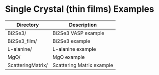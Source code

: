 # Single Crystal (thin films) Examples

| **Directory**     | **Description**           |
| ----------------- | ------------------------- |
| Bi2Se3/           | Bi2Se3 VASP example       |
| Bi2Se3_film/      | Bi2Se3 example            |
| L-alanine/        | L-alanine example         |
| MgO/              | MgO example               |
| ScatteringMatrix/ | Scattering Matrix example |
